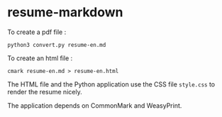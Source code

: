# resume-markdown

To create a pdf file :

```
python3 convert.py resume-en.md
```

To create an html file :

```
cmark resume-en.md > resume-en.html
```

The HTML file and the Python application use the CSS file `style.css` to render the resume nicely.

The application depends on CommonMark and WeasyPrint.
